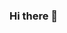 ### Hi there 👋

<!--
**erantica/erantica** is a ✨ _special_ ✨ repository because its `README.md` (this file) appears on your GitHub profile.

Here are some ideas to get you started:

- 🔭 I’m currently working on ...
- 🌱 I’m currently learning basic coding
- 👯 I’m looking to collaborate on ...
- 🤔 I’m looking for help with everything
- 💬 Ask me about ...
- 📫 How to reach me: erantica@hotmail.com
- 😄 Pronouns: ...
- ⚡ Fun fact: ...
-->
